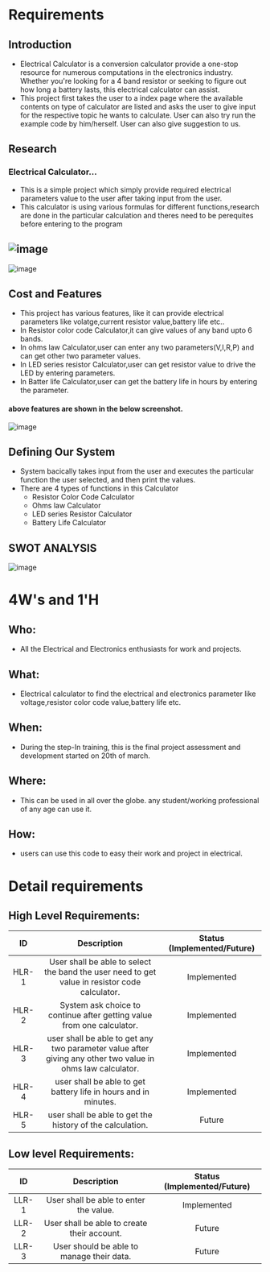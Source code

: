 
# Requirements
## Introduction
 * Electrical Calculator is a conversion calculator provide a one-stop resource for numerous computations in the electronics industry. Whether you're looking for a 4 band resistor or seeking to figure out how long a battery lasts, this electrical calculator can assist. 
 * This project first takes the user to a index page where the available contents on type of calculator are listed and asks the user to give input for the respective topic he wants to calculate. User can also try run the example code by him/herself. User can also give suggestion to us. 

## Research
### Electrical Calculator...
* This is a simple project which simply provide required electrical parameters value to the user after taking input from the user. 
* This calculator is using various formulas for different functions,research are done in the particular calculation and theres need to be perequites before entering to the program

![image](https://github.com/pallavi9019/M1_March_2022/blob/59e84a171d7bcf3bd502d74067d43659d4439241/1_Requirements/SWOT%20analysis/SWOT%20analysis%20(1).png)
-------------------------------------------------------------------------------------------------
![image](https://github.com/Suneesh-S/M1_Electrical_Calculator/blob/256f5675952ce21aabe37ecf476e453ace6db5f4/1_Requirements/led-series-table.jpg)

## Cost and Features
* This project has various features, like it can provide electrical parameters like volatge,current resistor value,battery life etc.. 
* In Resistor color code Calculator,it can give values of any band upto 6 bands.
* In ohms law Calculator,user can enter any two parameters(V,I,R,P) and can get other two parameter values.
* In LED series resistor Calculator,user can get resistor value to drive the LED by entering parameters.
* In Batter life Calculator,user can get the battery life in hours by entering the parameter.
#### above features are shown in the below screenshot. 
![image](https://github.com/Suneesh-S/M1_Electrical_Calculator/blob/9f8aba398f1a0cc5bcde30190051daae5f0a3664/1_Requirements/index.png)

## Defining Our System
* System bacically takes input from the user and executes the particular function the user selected, and then print the values.
* There are 4 types of functions in this Calculator
  * Resistor Color Code Calculator
  * Ohms law Calculator
  * LED series Resistor Calculator
  * Battery Life Calculator


## SWOT ANALYSIS
![image](https://github.com/Suneesh-S/M1_Electrical_Calculator/blob/ce31353fb25e1129f81ab9baa3c5cf5c7dae40e5/1_Requirements/SWOT%20analysis.png)

# 4W&#39;s and 1&#39;H

## Who:

* All the Electrical and Electronics enthusiasts for work and projects.

## What:

* Electrical calculator to find the electrical and electronics parameter like voltage,resistor color code value,battery life etc.

## When:

* During the step-In training, this is the final project assessment and development started on 20th of march.

## Where:

* This can be used in all over the globe. any student/working professional of any age can use it.

## How:

* users can use this code to easy their work and project in electrical.

# Detail requirements
## High Level Requirements:

| ID | Description | Status (Implemented/Future)
|:---:|:---:|:---:|
|HLR-1| User shall be able to select the band the user need to get value in resistor code calculator. |Implemented|
|HLR-2| System ask choice to continue after getting value from one calculator. |Implemented|
|HLR-3| user shall be able to get any two parameter value after giving any other two value in ohms law calculator. |Implemented|
|HLR-4| user shall be able to get battery life in hours and in minutes. |Implemented|
|HLR-5| user shall be able to get the history of the calculation. |Future|



##  Low level Requirements:

| ID | Description | Status (Implemented/Future)
|:---:|:---:|:---:|
|LLR-1| User shall be able to enter the value. |Implemented|
|LLR-2| User shall be able to create their account. |Future|
|LLR-3| User should be able to manage their data. |Future|
